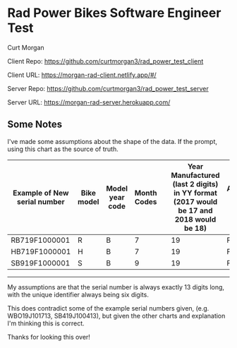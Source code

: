 # Rad Power Bikes Software Engineer Test

Curt Morgan

Client Repo: https://github.com/curtmorgan3/rad_power_test_client

Client URL: https://morgan-rad-client.netlify.app/#/

Server Repo: https://github.com/curtmorgan3/rad_power_test_server

Server URL: https://morgan-rad-server.herokuapp.com/

## Some Notes
I've made some assumptions about the shape of the data. If the prompt, using this chart as the source of truth.

| Example of New serial number | Bike model  | Model year code     | Month Codes |           | Year Manufactured (last 2 digits) in YY format (2017 would be 17 and 2018 would be 18) | Assembly Plant Code | Version of the bike (Revisions in 1, 2, 3) | serial number 6 numbers |
|-------------------|-------------|---------------------|-------------|-----------|----------------------------------------------------------------------------------------|---------------------|--------------------------------------------|-------------------------|
| RB719F1000001                | R           | B                   | 7           |           | 19                                                                                     | F                   | 1                                          | 000001                  |
| HB719F1000001                | H           | B                   | 7           |           | 19                                                                                     | F                   | 1                                          | 000001                  |
| SB919F1000001                | S           | B                   | 9           |           | 19                                                                                     | F                   | 1                                          | 000001                  |

---

My assumptions are that the serial number is always exactly 13 digits long, with the unique identifier always being six digits.

This does contradict some of the example serial numbers given, (e.g. WBO19J101713, SB419J100413), but given the other charts and explanation I'm thinking this is correct. 

Thanks for looking this over!
